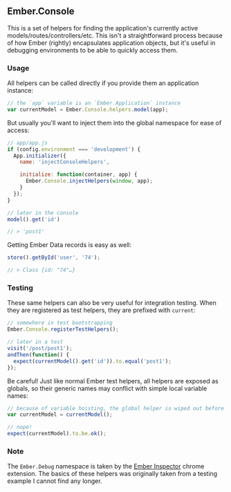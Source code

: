 ## Ember.Console

This is a set of helpers for finding the application's currently active models/routes/controllers/etc. This isn't a straightforward process because of how Ember (rightly) encapsulates application objects, but it's useful in debugging environments to be able to quickly access them.

### Usage

All helpers can be called directly if you provide them an application instance:

```javascript
// the `app` variable is an `Ember.Application` instance
var currentModel = Ember.Console.helpers.model(app);
```

But usually you'll want to inject them into the global namespace for ease of access:

```javascript
// app/app.js
if (config.environment === 'development') {
  App.initializer({
    name: 'injectConsoleHelpers',

    initialize: function(container, app) {
      Ember.Console.injectHelpers(window, app);
    }
  });
}

// later in the console
model().get('id')

// > 'post1'
```

Getting Ember Data records is easy as well:

```javascript
store().getById('user', '74');

// > Class {id: "74"…}
```

### Testing

These same helpers can also be very useful for integration testing. When they are registered as test helpers, they are prefixed with `current`:

```javascript
// somewhere in test bootstrapping
Ember.Console.registerTestHelpers();

// later in a test
visit('/post/post1');
andThen(function() {
  expect(currentModel().get('id')).to.equal('post1');
});
```

Be careful! Just like normal Ember test helpers, all helpers are exposed as globals, so their generic names may conflict with simple local variable names:

```javascript
// because of variable hoisting, the global helper is wiped out before it can be used
var currentModel = currentModel();

// nope!
expect(currentModel).to.be.ok();
```

### Note

The `Ember.Debug` namespace is taken by the [Ember Inspector](https://chrome.google.com/webstore/detail/ember-inspector/bmdblncegkenkacieihfhpjfppoconhi) chrome extension. The basics of these helpers was originally taken from a testing example I cannot find any longer.
